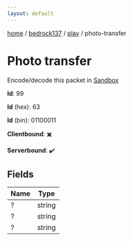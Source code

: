 ```yaml
---
layout: default
---
```


[home](/)  /  [bedrock137](/protocol/bedrock137)  /  [play](/protocol/bedrock137/play)  /  photo-transfer

# Photo transfer

Encode/decode this packet in [Sandbox](../../../sandbox/bedrock137#play.photo_transfer)

**Id**: 99

**Id** (hex): 63

**Id** (bin): 01100011

**Clientbound**: ✖️

**Serverbound**: ✔️

## Fields

Name | Type
---|---
? | string
? | string
? | string
